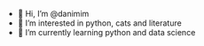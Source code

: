 - 👋 Hi, I’m @danimim
- 👀 I’m interested in python, cats and literature
- 🌱 I’m currently learning python and data science
